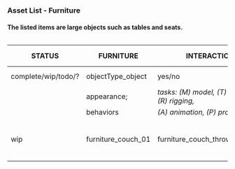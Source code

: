 ### Asset List - Furniture
#### The listed items are large objects such as tables and seats. 

######
STATUS | FURNITURE | INTERACTION | SPECIFICATIONS | APPOINTED MEMBERS
-------|-----------|-------------|----------------|------------------
complete/wip/todo/? | objectType_object | yes/no | dimensions; | teammate (task*)
 |  | appearance; | *tasks:  (M) model, (T) texture, (R) rigging,*
 |  | behaviors | *(A) animation, (P) programming*
 | | | |
wip | furniture_couch_01 | furniture_couch_throwPillow_01 | none | 1.6m long * 0.7m tall * 1.05m deep ; yes| Super Cool Guy (M)
 | | | |

